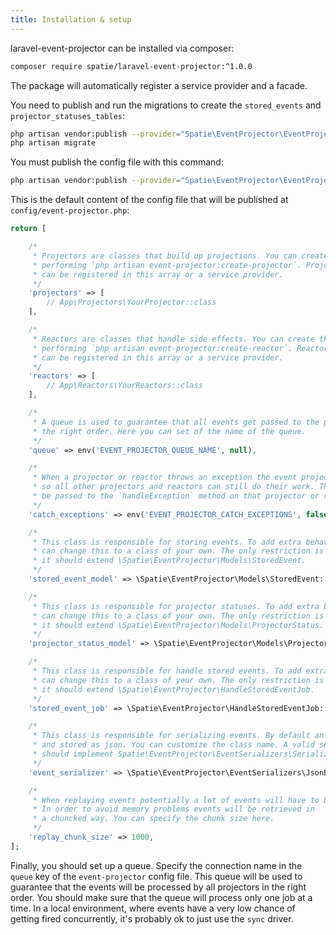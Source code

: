 ```yaml
---
title: Installation & setup
---
```


laravel-event-projector can be installed via composer:

```bash
composer require spatie/laravel-event-projector:^1.0.0
```

The package will automatically register a service provider and a facade.

You need to publish and run the migrations to create the `stored_events` and `projector_statuses_tables`:

```bash
php artisan vendor:publish --provider="Spatie\EventProjector\EventProjectorServiceProvider" --tag="migrations"
php artisan migrate
```

You must publish the config file with this command:

```bash
php artisan vendor:publish --provider="Spatie\EventProjector\EventProjectorServiceProvider" --tag="config"
```

This is the default content of the config file that will be published at `config/event-projector.php`:

```php
return [

    /*
     * Projectors are classes that build up projections. You can create them by
     * performing `php artisan event-projector:create-projector`. Projectors
     * can be registered in this array or a service provider.
     */
    'projectors' => [
        // App\Projectors\YourProjector::class
    ],

    /*
     * Reactors are classes that handle side effects. You can create them by
     * performing `php artisan event-projector:create-reactor`. Reactors
     * can be registered in this array or a service provider.
     */
    'reactors' => [
        // App\Reactors\YourReactors::class
    ],

    /*
     * A queue is used to guarantee that all events get passed to the projectors in
     * the right order. Here you can set of the name of the queue.
     */
    'queue' => env('EVENT_PROJECTOR_QUEUE_NAME', null),

    /*
     * When a projector or reactor throws an exception the event projectionist can catch it
     * so all other projectors and reactors can still do their work. The exception will
     * be passed to the `handleException` method on that projector or reactor.
     */
    'catch_exceptions' => env('EVENT_PROJECTOR_CATCH_EXCEPTIONS', false),

    /*
     * This class is responsible for storing events. To add extra behaviour you
     * can change this to a class of your own. The only restriction is that
     * it should extend \Spatie\EventProjector\Models\StoredEvent.
     */
    'stored_event_model' => \Spatie\EventProjector\Models\StoredEvent::class,

    /*
     * This class is responsible for projector statuses. To add extra behaviour you
     * can change this to a class of your own. The only restriction is that
     * it should extend \Spatie\EventProjector\Models\ProjectorStatus.
     */
    'projector_status_model' => \Spatie\EventProjector\Models\ProjectorStatus::class,

    /*
     * This class is responsible for handle stored events. To add extra behaviour you
     * can change this to a class of your own. The only restriction is that
     * it should extend \Spatie\EventProjector\HandleStoredEventJob.
     */
    'stored_event_job' => \Spatie\EventProjector\HandleStoredEventJob::class,

    /*
     * This class is responsible for serializing events. By default an event will be serialized
     * and stored as json. You can customize the class name. A valid serializer
     * should implement Spatie\EventProjector\EventSerializers\Serializer.
     */
    'event_serializer' => \Spatie\EventProjector\EventSerializers\JsonEventSerializer::class,

    /*
     * When replaying events potentially a lot of events will have to be retrieved.
     * In order to avoid memory problems events will be retrieved in
     * a chuncked way. You can specify the chunk size here.
     */
    'replay_chunk_size' => 1000,
];
```

Finally, you should set up a queue. Specify the connection name in the `queue` key of the `event-projector` config file. This queue will be used to guarantee that the events will be processed by all projectors in the right order. You should make sure that the queue will process only one job at a time. In a local environment, where events have a very low chance of getting fired concurrently, it's probably ok to just use the `sync` driver.
